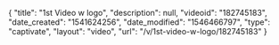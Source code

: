 {
    "title": "1st Video w logo",
    "description": null,
    "videoid": "182745183",
    "date_created": "1541624256",
    "date_modified": "1546466797",
    "type": "captivate",
    "layout": "video",
    "url": "\/v\/1st-video-w-logo\/182745183"
}